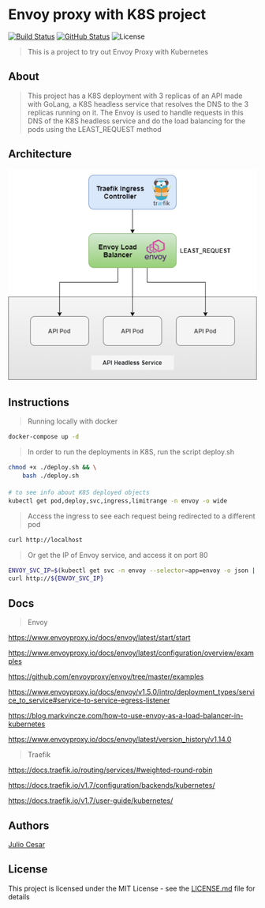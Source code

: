 # Envoy proxy with K8S project

[![Build Status](https://travis-ci.com/juliocesarscheidt/envoy-proxy-k8s-project.svg)](https://travis-ci.com/juliocesarscheidt/envoy-proxy-k8s-project)
[![GitHub Status](https://badgen.net/github/status/juliocesarscheidt/envoy-proxy-k8s-project)](https://github.com/juliocesarscheidt/envoy-proxy-k8s-project)
![License](https://badgen.net/badge/license/MIT/blue)

> This is a project to try out Envoy Proxy with Kubernetes

## About

> This project has a K8S deployment with 3 replicas of an API made with GoLang, a K8S headless service that resolves the DNS to the 3 replicas running on it.
> The Envoy is used to handle requests in this DNS of the K8S headless service and do the load balancing for the pods using the LEAST_REQUEST method

## Architecture

![Architecture](./images/envoy.png)

## Instructions

> Running locally with docker

```bash
docker-compose up -d
```

> In order to run the deployments in K8S, run the script deploy.sh

```bash
chmod +x ./deploy.sh && \
    bash ./deploy.sh

# to see info about K8S deployed objects
kubectl get pod,deploy,svc,ingress,limitrange -n envoy -o wide
```

> Access the ingress to see each request being redirected to a different pod

```bash
curl http://localhost
```

> Or get the IP of Envoy service, and access it on port 80

```bash
ENVOY_SVC_IP=$(kubectl get svc -n envoy --selector=app=envoy -o json | jq -r '.items[].spec.clusterIP')
curl http://${ENVOY_SVC_IP}
```

## Docs

> Envoy

<https://www.envoyproxy.io/docs/envoy/latest/start/start>

<https://www.envoyproxy.io/docs/envoy/latest/configuration/overview/examples>

<https://github.com/envoyproxy/envoy/tree/master/examples>

<https://www.envoyproxy.io/docs/envoy/v1.5.0/intro/deployment_types/service_to_service#service-to-service-egress-listener>

<https://blog.markvincze.com/how-to-use-envoy-as-a-load-balancer-in-kubernetes>

<https://www.envoyproxy.io/docs/envoy/latest/version_history/v1.14.0>

> Traefik

<https://docs.traefik.io/routing/services/#weighted-round-robin>

<https://docs.traefik.io/v1.7/configuration/backends/kubernetes/>

<https://docs.traefik.io/v1.7/user-guide/kubernetes/>

## Authors

[Julio Cesar](https://github.com/juliocesarscheidt)

## License

This project is licensed under the MIT License - see the [LICENSE.md](LICENSE.md) file for details
